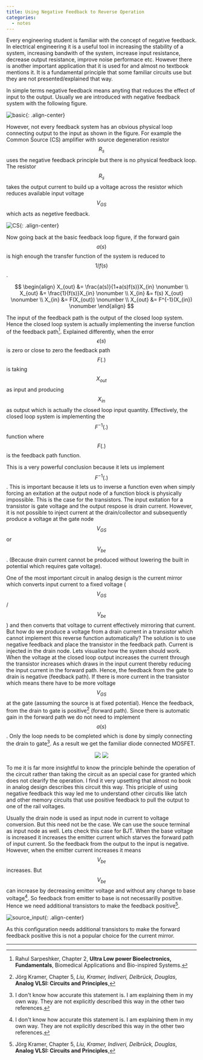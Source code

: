 ```yaml
---
title: Using Negative Feedback to Reverse Operation
categories:
  - notes
---
```


Every engineering student is familiar with the concept of negative feedback. In electrical engineering it is a useful tool in increasing the stability of a system, increasing bandwith of the system, increase input resistance, decrease output resistance, improve noise performace etc. However there is another important application that it is used for and almost no textbook mentions it. It is a fundamental principle that some familiar circuits use but they are not presented/explained that way. 

In simple terms negative feedback means anyting that reduces the effect of input to the output. Usually we are introduced with negative feedback system with the following figure. 

![basic]({{site.url}}{{site.baseurl}}/assets/site-images/notes/inverse-operation/basic.png){: .align-center}

However, not every feedback system has an obvious physical loop connecting output to the input as shown in the figure. For example the Common Source (CS) amplifier with source degeneration resistor $$R_s$$ uses the negative feedback principle but there is no physical feedback loop. The resistor $$R_s$$ takes the output current to build up a voltage across the resistor which reduces available input voltage $$V_{GS}$$ which acts as negetive feedback. 

![CS]({{site.url}}{{site.baseurl}}/assets/site-images/notes/inverse-operation/CS.png){: .align-center}

Now going back at the basic feedback loop figure, if the forward gain $$a(s)$$ is high enough the transfer function of the system is reduced to $$1/f(s)$$.

$$
\begin{align}
X_{out} &= \frac{a(s)}{1+a(s)f(s)}X_{in} \nonumber \\
X_{out} &= \frac{1}{f(s)}X_{in} \nonumber \\
X_{in} &= f(s) X_{out} \nonumber \\
X_{in} &= F(X_{out}) \nonumber \\
X_{out} &= F^{-1}(X_{in}) \nonumber
\end{align}
$$

The input of the feedback path is the output of the closed loop system. Hence the closed loop system is actually implementing the inverse function of the feedback path[^1]. Explained differently, when the error $$\epsilon(s)$$ is zero or close to zero the feedback path $$F(.)$$ is taking $$X_{out}$$ as input and producing $$X_{in}$$ as output which is actually the closed loop input quantity. Effectively, the closed loop system is implementing the $$F^{-1}(.)$$ function where $$F(.)$$ is the feedback path function.

This is a very powerful conclusion because it lets us implement $$F^{-1}(.)$$. This is important because it lets us to inverse a function even when simply forcing an exitation at the output node of a function block is physically impossible. This is the case for the transistors. The input exitation for a transistor is gate voltage and the output respose is drain  current. However, it is not possible to inject current at the drain/collector and subsequently produce a voltage at the gate node $$V_{GS}$$ or $$V_{be}$$. (Because drain current cannot be produced without lowering the built in potential which requires gate voltage). 

One of the most important circuit in analog design is the current mirror which converts input current to a fixed voltage ($$V_{GS}$$/$$V_{be}$$) and then converts that voltage to current effectively mirroring that current. But how do we produce a voltage from a drain current in a transistor which cannot implement this reverse function automatically? The solution is to use negative feedback and place the transistor in the feedback path. Current is injected in the drain node. Lets visualize how the system should work. When the voltage at the closed loop output increases the current through the transistor increases which draws in the input current thereby reducing the input current in the forward path. Hence, the feedback from the gate to drain is negative (feedback path). If there is more current in the transistor which means there have to be more voltage $$V_{GS}$$ at the gate (assuming the source is at fixed potential). Hence the feedback, from the drain to gate is positive[^2] (forward path). Since there is automatic gain in the forward path we do not need to implement $$a(s)$$. Only the loop needs to be completed which is done by simply connecting the drain to gate[^3]. As a result we get the familiar diode connected MOSFET.   

<center>
<img src="{{site.url}}{{site.baseurl}}/assets/site-images/notes/inverse-operation/ItoV_1.png" />
<img src="{{site.url}}{{site.baseurl}}/assets/site-images/notes/inverse-operation/ItoV_2.png" />
</center>

To me it is far more insightful to know the principle behinde the operation of the circuit rather than taking the circuit as an special case for granted which does not clearify the operation. I find it very upsetting that almost no book in analog design describes this circuit this way. This priciple of using negative feedback this way led me to understand other circutis like latch and other memory circuits that use positive feedback  to pull the output to one of the rail voltages. 

Usually the drain node is used as input node in current to voltage conversion. But this need not be the case. We can use the souce terminal as input node as well. Lets check this case for BJT. When the base voltage is increased it increases the emitter current which starves the forward path of input current. So the feedback from the output to the input is negative. However, when the emitter current increases it means $$V_{be}$$ increases. But $$V_{be}$$ can increase by decreasing emitter voltage and without any change to base voltage[^3]. So feedback from emitter to base is not necessarilly positive. Hence we need additional transistors to make the feedback positive[^2].  

![source_input]({{site.url}}{{site.baseurl}}/assets/site-images/notes/inverse-operation/source_input.png){: .align-center}

As this configuration needs additional transistors to make the forward feedback positive this is not a popular choice for the current mirror. 

--------------------------------------------

[^1]: Rahul Sarpeshker, Chapter 2, **Ultra Low power Bioelectronics, Fundamentals**, Biomedical Applications and Bio-inspired Systems. 
[^2]: Jörg Kramer, Chapter 5, *Liu, Kramer, Indiveri, Delbrück, Douglas*, **Analog VLSI: Circuits and Principles**, 
[^3]: I don't know how accurate this statement is. I am explaining them in my own way. They are not explicitly described this way in the other two references. 

